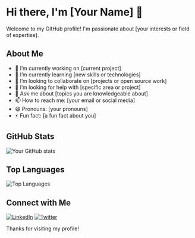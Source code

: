 # Hi there, I'm [Your Name] 👋

Welcome to my GitHub profile! I'm passionate about [your interests or field of expertise].

## About Me

- 🔭 I’m currently working on [current project]
- 🌱 I’m currently learning [new skills or technologies]
- 👯 I’m looking to collaborate on [projects or open source work]
- 🤔 I’m looking for help with [specific area or project]
- 💬 Ask me about [topics you are knowledgeable about]
- 📫 How to reach me: [your email or social media]
- 😄 Pronouns: [your pronouns]
- ⚡ Fun fact: [a fun fact about you]

## GitHub Stats

![Your GitHub stats](https://github-readme-stats.vercel.app/api?username=yourusername&show_icons=true&theme=radical)

## Top Languages

![Top Languages](https://github-readme-stats.vercel.app/api/top-langs/?username=yourusername&layout=compact&theme=radical)

## Connect with Me

[![LinkedIn](https://img.shields.io/badge/LinkedIn-blue?style=flat&logo=linkedin&logoColor=white)](https://www.linkedin.com/in/yourprofile)
[![Twitter](https://img.shields.io/badge/Twitter-blue?style=flat&logo=twitter&logoColor=white)](https://twitter.com/yourprofile)

Thanks for visiting my profile!
